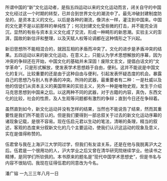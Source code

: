 所谓中国的“新”文化运动者，是指五四运动以来的文化运动而言，闭关自守的中国文化经过这一个时期的转型，已并合到世界文化的潮流中了。最先冲破封建制度防垒的，是资本主义的文化。以后是各种的潮流，像洪水一样，灌注到中国来。中国的文化更不是以前那样的单纯性了；何况封建文化受些微的打击，并不能完全消沉，显然的有些与资本主义文化成了交流，形成一种畸形的新思潮。实验主义的澎湃，国故的新估评和整理，以及天赋人权等论调都在这种情形之下兴起。

新旧思想所不能相混合的，就因互相的矛盾而冲突了。文化的进步是矛盾冲突的结果。五四运动以来的新文化运动，在意义上，只能认为学术思想解放的序幕，因为冲突的争辩还在开始，中国文化的基础并未深固！废除文言文，提倡白话文的“文学革命”，只是形式解放，使发表学术思想趋于自由，便利。这并不能说是中国文化的复兴。比较重要的还是由于这种自由与便利，引起发表怀疑态度的机会。暴露自己的思想乃与别人有矛盾的冲突。所持的武器，最重要者有二种：一是杜威以及他的信徒们从资本主义的美国带来的实验主义，另外一种是唯物史观，发生于介绍马克思思想到中国来之后。以这两种不同的武器，对于古籍的内容，真伪，东西文化的比较，社会的性质，及人生观等问题都有激烈的争辩；直到今日还在争辩着。

虽然直到如今，新文化运动并没有怎样的结果，当然也不能说告了结束，然而其重要性是我们所不能否认的。但是我们要得到一部总叙关于过去的新文化运动序幕的诸现象记载，是很不容易。现在伍启元君以生动的笔法，清晰的条理，精当的叙述，客观的态度来分叙新文化的几个主要运动，使我们认识这运动的现象及意义，实在是值得称赞的。

伍君曾与我在上海沪江大学同过学，但我们有友谊关系，还是在他与我脱离沪大之后。伍君是一个很用功的人，沪大学业之后又曾在清华研究院继续学业。他读书之精博，是同学们所钦佩的。本书原来的题名是“现代中国学术思想史”，但是书名与内容不很贴切。我现在征得伍君的同意改为今名。

潘广镕 一九三三年八月一日
